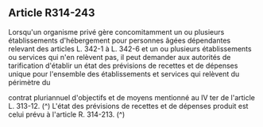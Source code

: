 ## Article R314-243

Lorsqu'un organisme privé gère concomitamment un ou plusieurs établissements d'hébergement pour
personnes âgées dépendantes relevant des articles L. 342-1 à L. 342-6 et un ou plusieurs établissements ou
services qui n'en relèvent pas, il peut demander aux autorités de tarification d'établir un état des prévisions
de recettes et de dépenses unique pour l'ensemble des établissements et services qui relèvent du périmètre du

contrat pluriannuel d'objectifs et de moyens mentionné au IV ter de l'article L. 313-12. (^)
L'état des prévisions de recettes et de dépenses produit est celui prévu à l'article R. 314-213. (^)


